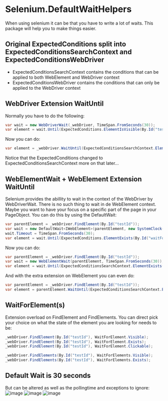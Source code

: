 # Selenium.DefaultWaitHelpers
When using selenium it can be that you have to write a lot of waits. This package will help you to make things easier.

## Original ExpectedConditions split into ExpectedConditionsSearchContext and ExpectedConditionsWebDriver
- ExpectedConditionsSearchContext contains the conditions that can be applied to both WebElement and WebDriver context
- ExpectedConditionsWebDriver contains the conditions that can only be applied to the WebDriver context

## WebDriver Extension WaitUntil
Normally you have to do the following:
```csharp
var wait = new WebDriverWait(_webDriver, TimeSpan.FromSeconds(30));
var element = wait.Until(ExpectedConditions.ElementIsVisible(By.Id("testId")));
```
Now you can do:
```csharp
var element = _webDriver.WaitUntil(ExpectedConditionsSearchContext.ElementIsVisible(By.Id("testId")));
```
Notice that the ExpectedConditions changed to ExpectedConditionsSearchContext more on that later...

## WebElementWait + WebElement Extension WaitUntil
Selenium provides the abillity to wait in the context of the WebDriver by WebDriverWait. There is no such thing to wait in de WebElement context. Maybe you want to have your focus on a specific part of the page in your PageObject. You can do this by using the DefaultWait:
```csharp
var parentElement = _webDriver.FindElement(By.Id("testId"));
var wait = new DefaultWait<IWebElement>(parentElement, new SystemClock());
wait.Timeout = TimeSpan.FromSeconds(30);
var element = wait.Until(ExpectedConditions.ElementExists(By.Id("waitForThisElement")));
```
Now you can do:
```csharp
var parentElement = _webDriver.FindElement(By.Id("testId"));
var wait = new WebElementWait(parentElement, TimeSpan.FromSeconds(30));
var element = wait.Until(ExpectedConditionsSearchContext.ElementExists(By.Id("waitForThisElement")));
```
And with the extra extension on WebElement you can even do:
```csharp
var parentElement = _webDriver.FindElement(By.Id("testId"));
var element = parentElement.WaitUntil(ExpectedConditionsSearchContext.ElementExists(By.Id("waitForThisElement")));
```

## WaitForElement(s)
Extension overload on FindElement and FindElements. You can direct pick your choice on what the state of the element you are looking for needs to be:
```csharp
_webDriver.FindElement(By.Id("testId"), WaitForElement.Visible);
_webDriver.FindElement(By.Id("testId"), WaitForElement.Exists);
_webDriver.FindElement(By.Id("testId"), WaitForElement.Clickable);

_webDriver.FindElements(By.Id("testId"), WaitForElements.Visible);
_webDriver.FindElements(By.Id("testId"), WaitForElements.Exists);
```

## Default Wait is 30 seconds
But can be altered as well as the pollingtime and exceptions to ignore:
![image](https://user-images.githubusercontent.com/50708069/118129117-11ff3300-b3fc-11eb-8de1-9356983f76dc.png)
![image](https://user-images.githubusercontent.com/50708069/118129163-217e7c00-b3fc-11eb-975d-ad130178b545.png)
![image](https://user-images.githubusercontent.com/50708069/118129202-2c391100-b3fc-11eb-841c-0db5e0e8fc17.png)
